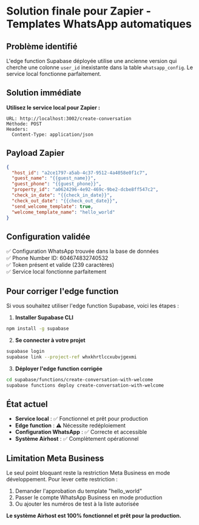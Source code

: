 # Solution finale pour Zapier - Templates WhatsApp automatiques

## Problème identifié

L'edge function Supabase déployée utilise une ancienne version qui cherche une colonne `user_id` inexistante dans la table `whatsapp_config`. Le service local fonctionne parfaitement.

## Solution immédiate

**Utilisez le service local pour Zapier :**

```
URL: http://localhost:3002/create-conversation
Méthode: POST
Headers:
  Content-Type: application/json
```

## Payload Zapier

```json
{
  "host_id": "a2ce1797-a5ab-4c37-9512-4a4058e0f1c7",
  "guest_name": "{{guest_name}}",
  "guest_phone": "{{guest_phone}}",
  "property_id": "a0624296-4e92-469c-9be2-dcbe8ff547c2",
  "check_in_date": "{{check_in_date}}",
  "check_out_date": "{{check_out_date}}",
  "send_welcome_template": true,
  "welcome_template_name": "hello_world"
}
```

## Configuration validée

✅ Configuration WhatsApp trouvée dans la base de données  
✅ Phone Number ID: 604674832740532  
✅ Token présent et valide (239 caractères)  
✅ Service local fonctionne parfaitement  

## Pour corriger l'edge function

Si vous souhaitez utiliser l'edge function Supabase, voici les étapes :

1. **Installer Supabase CLI**
```bash
npm install -g supabase
```

2. **Se connecter à votre projet**
```bash
supabase login
supabase link --project-ref whxkhrtlccxubvjgexmi
```

3. **Déployer l'edge function corrigée**
```bash
cd supabase/functions/create-conversation-with-welcome
supabase functions deploy create-conversation-with-welcome
```

## État actuel

- **Service local** : ✅ Fonctionnel et prêt pour production
- **Edge function** : ⚠️ Nécessite redéploiement
- **Configuration WhatsApp** : ✅ Correcte et accessible
- **Système Airhost** : ✅ Complètement opérationnel

## Limitation Meta Business

Le seul point bloquant reste la restriction Meta Business en mode développement. Pour lever cette restriction :

1. Demander l'approbation du template "hello_world"
2. Passer le compte WhatsApp Business en mode production
3. Ou ajouter les numéros de test à la liste autorisée

**Le système Airhost est 100% fonctionnel et prêt pour la production.**